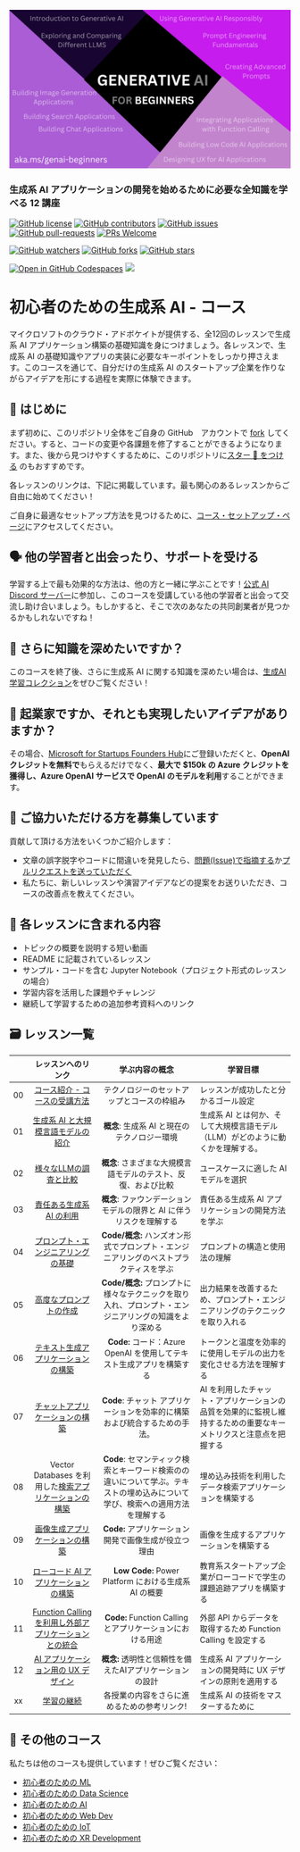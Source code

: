 
![Generative AI For Beginners](../../images/repository-thumbnail.png?WT.mc_id=academic-105485-yoterada)

### 生成系 AI アプリケーションの開発を始めるために必要な全知識を学べる 12 講座

[![GitHub license](https://img.shields.io/github/license/microsoft/Generative-AI-For-Beginners.svg)](https://github.com/microsoft/Generative-AI-For-Beginners/blob/master/LICENSE?WT.mc_id=academic-105485-yoterada)
[![GitHub contributors](https://img.shields.io/github/contributors/microsoft/Generative-AI-For-Beginners.svg)](https://GitHub.com/microsoft/Generative-AI-For-Beginners/graphs/contributors/?WT.mc_id=academic-105485-yoterada)
[![GitHub issues](https://img.shields.io/github/issues/microsoft/Generative-AI-For-Beginners.svg)](https://GitHub.com/microsoft/Generative-AI-For-Beginners/issues/?WT.mc_id=academic-105485-yoterada)
[![GitHub pull-requests](https://img.shields.io/github/issues-pr/microsoft/Generative-AI-For-Beginners.svg)](https://GitHub.com/microsoft/Generative-AI-For-Beginners/pulls/?WT.mc_id=academic-105485-yoterada)
[![PRs Welcome](https://img.shields.io/badge/PRs-welcome-brightgreen.svg?style=flat-square)](http://makeapullrequest.com?WT.mc_id=academic-105485-yoterada)

[![GitHub watchers](https://img.shields.io/github/watchers/microsoft/Generative-AI-For-Beginners.svg?style=social&label=Watch)](https://GitHub.com/microsoft/Generative-AI-For-Beginners/watchers/?WT.mc_id=academic-105485-yoterada)
[![GitHub forks](https://img.shields.io/github/forks/microsoft/Generative-AI-For-Beginners.svg?style=social&label=Fork)](https://GitHub.com/microsoft/Generative-AI-For-Beginners/network/?WT.mc_id=academic-105485-yoterada)
[![GitHub stars](https://img.shields.io/github/stars/microsoft/Generative-AI-For-Beginners.svg?style=social&label=Star)](https://GitHub.com/microsoft/Generative-AI-For-Beginners/stargazers/?WT.mc_id=academic-105485-yoterada)

[![Open in GitHub Codespaces](https://img.shields.io/static/v1?style=for-the-badge&label=GitHub+Codespaces&message=Open&color=lightgrey&logo=github)](https://codespaces.new/microsoft/generative-ai-for-beginners?WT.mc_id=academic-105485-yoterada)
[![](https://dcbadge.vercel.app/api/server/ByRwuEEgH4)](https://aka.ms/genai-discord?WT.mc_id=academic-105485-yoterada)

# 初心者のための生成系 AI - コース

マイクロソフトのクラウド・アドボケイトが提供する、全12回のレッスンで生成系 AI アプリケーション構築の基礎知識を身につけましょう。各レッスンで、生成系 AI の基礎知識やアプリの実装に必要なキーポイントをしっかり押さえます。このコースを通じて、自分だけの生成系 AI のスタートアップ企業を作りながらアイデアを形にする過程を実際に体験できます。

## 🌱 はじめに

まず初めに、このリポジトリ全体をご自身の GitHub　アカウントで [fork](https://github.com/microsoft/generative-ai-for-beginners/fork?WT.mc_id=academic-105485-yoterada) してください。すると、コードの変更や各課題を修了することができるようになります。また、後から見つけやすくするために、このリポジトリに[スター 🌟 をつける](https://docs.github.com/en/get-started/exploring-projects-on-github/saving-repositories-with-stars?WT.mc_id=academic-105485-yoterada) のもおすすめです。

各レッスンのリンクは、下記に掲載しています。最も関心のあるレッスンからご自由に始めてください！

ご自身に最適なセットアップ方法を見つけるために、[コース・セットアップ・ページ](../../00-course-setup/README.md?WT.mc_id=academic-105485-yoterada)にアクセスしてください。

## 🗣️ 他の学習者と出会ったり、サポートを受ける

学習する上で最も効果的な方法は、他の方と一緒に学ぶことです！[公式 AI Discord サーバー](https://aka.ms/genai-discord?WT.mc_id=academic-105485-yoterada)に参加し、このコースを受講している他の学習者と出会って交流し助け合いましょう。もしかすると、そこで次のあなたの共同創業者が見つかるかもしれないですね！

## 🧠 さらに知識を深めたいですか？

このコースを終了後、さらに生成系 AI に関する知識を深めたい場合は、[生成AI学習コレクション](https://aka.ms/genai-collection?WT.mc_id=academic-105485-yoterada)をぜひご覧ください！

##  🚀  起業家ですか、それとも実現したいアイデアがありますか？

その場合、[Microsoft for Startups Founders Hub](https://aka.ms/genai-foundershub?WT.mc_id=academic-105485-yoterada)にご登録いただくと、**OpenAI クレジットを無料で**もらえるだけでなく、**最大で $150k の Azure クレジットを獲得し、Azure OpenAI サービスで OpenAI のモデルを利用**することができます。

##  🙏 ご協力いただける方を募集しています

貢献して頂ける方法をいくつかご紹介します：

- 文章の誤字脱字やコードに間違いを発見したら、[問題(Issue)で指摘する](https://github.com/microsoft/generative-ai-for-beginners/issues?WT.mc_id=academic-105485-yoterada)か[プルリクエストを送っていただく](https://github.com/microsoft/generative-ai-for-beginners/pulls?WT.mc_id=academic-105485-yoterada)  
- 私たちに、新しいレッスンや演習アイデアなどの提案をお送りいただき、コースの改善点を教えてください。

## 📂 各レッスンに含まれる内容

- トピックの概要を説明する短い動画  
- README に記載されているレッスン
- サンプル・コードを含む Jupyter Notebook（プロジェクト形式のレッスンの場合）  
- 学習内容を活用した課題やチャレンジ
- 継続して学習するための追加参考資料へのリンク

## 🗃️ レッスン一覧
|       |              レッスンへのリンク              |                       学ぶ内容の概念                       |                      学習目標                 |                             
| :---: | :------------------------------------: | :---------------------------------------------------------: | ----------------------------------------------------------- |
| 00 | [コース紹介 - コースの受講方法](../../00-course-setup/translations/ja-jp/README.md?WT.mc_id=academic-105485-yoterada) | テクノロジーのセットアップとコースの枠組み | レッスンが成功したと分かるゴール設定| 
| 01 | [生成系 AI と大規模言語モデルの紹介](../../01-introduction-to-genai/translations/ja-jp/README.md?WT.mc_id=academic-105485-yoterada) |**概念**: 生成系 AI と現在のテクノロジー環境|  生成系 AI とは何か、そして大規模言語モデル（LLM）がどのように動くかを理解する。                   |
| 02 | [様々なLLMの調査と比較](../../02-exploring-and-comparing-different-llms/translations/ja-jp/README.md?WT.mc_id=academic-105485-yoterada) | **概念**: さまざまな大規模言語モデルのテスト、反復、および比較 | ユースケースに適した AI モデルを選択 | 
| 03 | [責任ある生成系 AI の利用](../../03-using-generative-ai-responsibly/translations/ja-jp/README.md?WT.mc_id=academic-105485-yoterada)| **概念**: ファウンデーションモデルの限界と AI に伴うリスクを理解する  | 責任ある生成系 AI アプリケーションの開発方法を学ぶ |
| 04 | [プロンプト・エンジニアリングの基礎](../../04-prompt-engineering-fundamentals/translations/ja-jp/README.md?WT.mc_id=academic-105485-yoterada) | **Code/概念:** ハンズオン形式でプロンプト・エンジニアリングのベストプラクティスを学ぶ |  プロンプトの構造と使用法の理解 |  
| 05 | [高度なプロンプトの作成](../../05-advanced-prompts/translations/ja-jp/README.md?WT.mc_id=academic-105485-yoterada) | **Code/概念:** プロンプトに様々なテクニックを取り入れ、プロンプト・エンジニアリングの知識をより深める | 出力結果を改善するため、プロンプト・エンジニアリングのテクニックを取り入れる | 
| 06 | [テキスト生成アプリケーションの構築](../../06-text-generation-apps/translations/ja-jp/README.md?WT.mc_id=academic-105485-yoterada)  | **Code:** コード：Azure OpenAI を使用してテキスト生成アプリを構築する | トークンと温度を効率的に使用しモデルの出力を変化させる方法を理解する |
| 07 | [チャットアプリケーションの構築](../../07-building-chat-applications/translations/ja-jp/README.md?WT.mc_id=academic-105485-yoterada) | **Code**: チャット アプリケーションを効率的に構築および統合するための手法。 | AI を利用したチャット・アプリケーションの品質を効果的に監視し維持するための重要なキーメトリクスと注意点を把握する | 
| 08 | Vector Databases を利用した[検索アプリケーションの構築](../../08-building-search-applications/translations/ja-jp/README.md?WT.mc_id=academic-105485-yoterada) | **Code**: セマンティック検索とキーワード検索のの違いについて学ぶ。テキストの埋め込みについて学び、検索への適用方法を理解する | 埋め込み技術を利用したデータ検索アプリケーションを構築する | 
| 09 | [画像生成アプリケーションの構築](../../09-building-image-applications/translations/ja-jp/README.md?WT.mc_id=academic-105485-yoterada)  | **Code:** アプリケーション開発で画像生成が役立つ理由 | 画像を生成するアプリケーションを構築する | 
| 10 | [ローコード AI アプリケーションの構築](../../10-building-low-code-ai-applications/translations/ja-jp/README.md?WT.mc_id=academic-105485-yoterada)  | **Low Code:** Power Platform における生成系 AI の概要 | 教育系スタートアップ企業がローコードで学生の課題追跡アプリを構築する |
| 11 | [Function Calling を利用し外部アプリケーションとの統合](../../11-integrating-with-function-calling/translations/ja-jp/README.md?WT.mc_id=academic-105485-yoterada)  | **Code:** Function Calling とアプリケーションにおける用途 | 外部 API からデータを取得するため Function Calling を設定する |
| 12 | [AI アプリケーション用の UX デザイン](../../12-designing-ux-for-ai-applications/translations/ja-jp/README.md?WT.mc_id=academic-105485-yoterada) | **概念:** 透明性と信頼性を備えたAIアプリケーションの設計 | 生成系 AI アプリケーションの開発時に UX デザインの原則を適用する |
| xx | [学習の継続](../../13-continued-learning/translations/ja-jp/README.md?WT.mc_id=academic-105485-yoterada)  | 各授業の内容をさらに進めるための参考リンク! | 生成系 AI の技術をマスターするために | 

## 🎒  その他のコース

私たちは他のコースも提供しています！ぜひご覧ください：

- [初心者のための ML](https://aka.ms/ml-beginners?WT.mc_id=academic-105485-yoterada)
- [初心者のための Data Science](https://aka.ms/datascience-beginners?WT.mc_id=academic-105485-yoterada)
- [初心者のための AI](https://aka.ms/ai-beginners?WT.mc_id=academic-105485-yoterada)
- [初心者のための Web Dev](https://aka.ms/webdev-beginners?WT.mc_id=academic-105485-yoterada)
- [初心者のための IoT](https://aka.ms/iot-beginners?WT.mc_id=academic-105485-yoterada)
- [初心者のための XR Development](https://github.com/microsoft/xr-development-for-beginners?WT.mc_id=academic-105485-yoterada)
